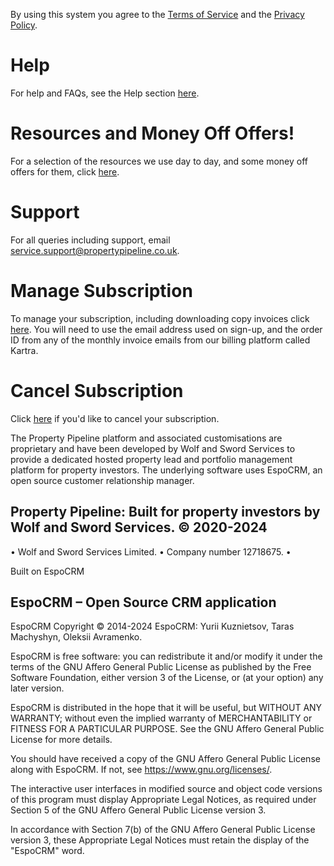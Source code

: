 By using this system you agree to the [Terms of Service](https://lm.propertypipeline.co.uk/pp-terms) and the [Privacy Policy](https://lm.propertypipeline.co.uk/pp-privacy).

# Help

For help and FAQs, see the Help section [here](https://wolfandsword.kartra.com/portal/nK48O1cTRg9c/index).

# Resources and Money Off Offers!

For a selection of the resources we use day to day, and some money off offers for them, click [here](https://lm.wolfandsword.com/ppresourcesoffers).

# Support

For all queries including support, email [service.support@propertypipeline.co.uk](mailto:service.support@propertypipeline.co.uk).

# Manage Subscription

To manage your subscription, including downloading copy invoices click [here](https://wolfandsword.kartra.com/self_billing/DRswbhAOgM9c). You will need to use the email address used on sign-up, and the order ID from any of the monthly invoice emails from our billing platform called Kartra.

# Cancel Subscription

Click [here](https://lm.wolfandsword.com/crmfeedback1) if you'd like to cancel your subscription.

The Property Pipeline platform and associated customisations are proprietary and have been developed by Wolf and Sword Services to provide a dedicated hosted property lead and portfolio management platform for property investors. The underlying software uses EspoCRM, an open source customer relationship manager.

## Property Pipeline: Built for property investors by Wolf and Sword Services. © 2020-2024  

• Wolf and Sword Services Limited. • Company number 12718675. •  


Built on EspoCRM  


## EspoCRM – Open Source CRM application

EspoCRM Copyright © 2014-2024 EspoCRM: Yurii Kuznietsov, Taras Machyshyn, Oleksii Avramenko.

EspoCRM is free software: you can redistribute it and/or modify it under the terms of the GNU Affero General Public License as published by the Free Software Foundation, either version 3 of the License, or (at your option) any later version.

EspoCRM is distributed in the hope that it will be useful, but WITHOUT ANY WARRANTY; without even the implied warranty of MERCHANTABILITY or FITNESS FOR A PARTICULAR PURPOSE. See the GNU Affero General Public License for more details.

You should have received a copy of the GNU Affero General Public License along with EspoCRM. If not, see https://www.gnu.org/licenses/.

The interactive user interfaces in modified source and object code versions of this program must display Appropriate Legal Notices, as required under Section 5 of the GNU Affero General Public License version 3.

In accordance with Section 7(b) of the GNU Affero General Public License version 3, these Appropriate Legal Notices must retain the display of the "EspoCRM" word.
